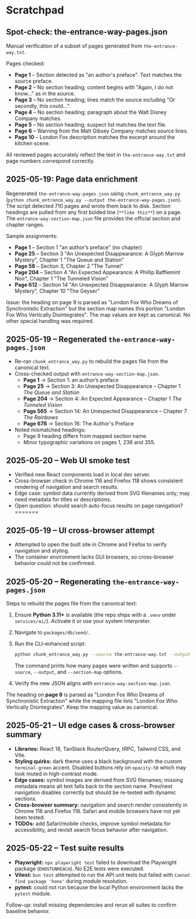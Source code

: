 # Scratchpad

## Spot-check: the-entrance-way-pages.json

Manual verification of a subset of pages generated from `the-entrance-way.txt`.

Pages checked:

- **Page 1** – Section detected as "an author's preface". Text matches the source preface.
- **Page 2** – No section heading; content begins with "Again, I do not know..." as in the source.
- **Page 3** – No section heading; lines match the source including "Or secondly, this could...".
- **Page 4** – No section heading; paragraph about the Walt Disney Company matches.
- **Page 5** – No section heading; suspect list matches the text file.
- **Page 6** – Warning from the Malt Gibsey Company matches source lines.
- **Page 10** – London Fox description matches the excerpt around the kitchen scene.

All reviewed pages accurately reflect the text in `the-entrance-way.txt` and page numbers correspond correctly.

## 2025-05-19: Page data enrichment

Regenerated `the-entrance-way-pages.json` using `chunk_entrance_way.py` (`python chunk_entrance_way.py --output the-entrance-way-pages.json`). The script detected 710 pages and wrote them back to disk. Section headings are pulled from any first bolded line (`**like this**`) on a page. The `entrance-way-section-map.json` file provides the official section and chapter ranges.

Sample assignments:
- **Page 1** – Section 1 "an author’s preface" (no chapter)
- **Page 25** – Section 3 "An Unexpected Disappearance: A Glyph Marrow Mystery", Chapter 1 "The Queue and Station"
- **Page 58** – Section 3, Chapter 2 "The Tunnel"
- **Page 204** – Section 4 "An Expected Appearance: A Phillip Bafflemint Noir", Chapter 1 "The Tunneled Vision"
- **Page 612** – Section 14 "An Unexpected Disappearance: A Glyph Marrow Mystery", Chapter 10 "The Geyser"

Issue: the heading on page 9 is parsed as "London Fox Who Dreams of Synchronistic Extraction" but the section map names this portion "London Fox Who Vertically Disintegrates". The map values are kept as canonical. No other special handling was required.

## 2025-05-19 – Regenerated `the-entrance-way-pages.json`

- Re-ran `chunk_entrance_way.py` to rebuild the pages file from the canonical text.
- Cross-checked output with `entrance-way-section-map.json`.
  - **Page 1** → Section 1: an author’s preface
  - **Page 25** → Section 3: An Unexpected Disappearance – Chapter 1 *The Queue and Station*
  - **Page 204** → Section 4: An Expected Appearance – Chapter 1 *The Tunneled Vision*
  - **Page 565** → Section 14: An Unexpected Disappearance – Chapter 7 *The Rainbows*
  - **Page 678** → Section 16: The Author's Preface
- Noted mismatched headings:
  - Page 9 heading differs from mapped section name.
  - Minor typographic variations on pages 1, 236 and 355.

## 2025-05-20 – Web UI smoke test

- Verified new React components load in local dev server.
- Cross-browser check in Chrome 116 and Firefox 118 shows consistent rendering of navigation and search results.
- Edge case: symbol data currently derived from SVG filenames only; may need metadata for titles or descriptions.
- Open question: should search auto-focus results on page navigation?
=======
## 2025-05-19 – UI cross-browser attempt

- Attempted to open the built site in Chrome and Firefox to verify navigation and styling.
- The container environment lacks GUI browsers, so cross-browser behavior could not be confirmed.

## 2025-05-20 – Regenerating `the-entrance-way-pages.json`

Steps to rebuild the pages file from the canonical text:

1. Ensure **Python 3.11+** is available (the repo ships with a `.venv` under `services/ai/`). Activate it or use your system interpreter.
2. Navigate to `packages/db/seed/`.
3. Run the CLI-enhanced script:

   ```bash
   python chunk_entrance_way.py --source the-entrance-way.txt --output the-entrance-way-pages.json --section-map entrance-way-section-map.json
   ```

   The command prints how many pages were written and supports `--source`, `--output`, and `--section-map` options.
4. Verify the new JSON aligns with `entrance-way-section-map.json`.

The heading on **page 9** is parsed as "London Fox Who Dreams of Synchronistic Extraction" while the mapping file lists "London Fox Who Vertically Disintegrates". Keep the mapping value as canonical.

## 2025-05-21 – UI edge cases & cross-browser summary

- **Libraries:** React 18, TanStack Router/Query, tRPC, Tailwind CSS, and Vite.
- **Styling quirks:** dark theme uses a black background with the custom `terminal-green` accent. Disabled buttons rely on `opacity-50` which may look muted in high-contrast mode.
- **Edge cases:** symbol images are derived from SVG filenames; missing metadata means alt text falls back to the section name. Prev/next navigation disables correctly but should be re-tested with dynamic sections.
- **Cross-browser summary:** navigation and search render consistently in Chrome 116 and Firefox 118. Safari and mobile browsers have not yet been tested.
- **TODOs:** add Safari/mobile checks, improve symbol metadata for accessibility, and revisit search focus behavior after navigation.

## 2025-05-22 – Test suite results

- **Playwright:** `npx playwright test` failed to download the Playwright package (`EHOSTUNREACH`). No E2E tests were executed.
- **Vitest:** `bun test` attempted to run the API unit tests but failed with `Cannot find package 'hono'` during module resolution.
- **pytest:** could not run because the local Python environment lacks the `pytest` module.

Follow-up: install missing dependencies and rerun all suites to confirm baseline behavior.
